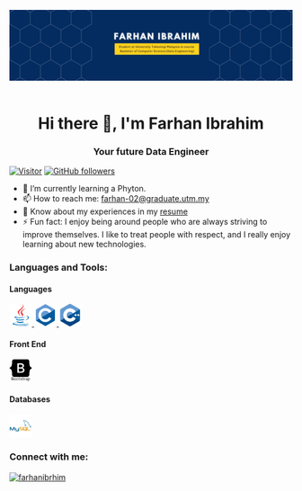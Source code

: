 ![MasterHead](./1680686961089.jpg)
<br/><br/>
<h1 align="center">Hi there 👋, I'm Farhan Ibrahim</h1>
<h3 align="center">Your future Data Engineer</h3>

[![Visitor](https://visitor-badge.laobi.icu/badge?page_id=farhanibrhim.farhanibrhim)](https://github.com/farhanibrhim) [![GitHub followers](https://img.shields.io/github/followers/farhanibrhim.svg?style=social&label=Follow)](https://github.com/farhanibrhim?tab=followers)
- 🌱 I’m currently learning a Phyton.
- 📫 How to reach me: farhan-02@graduate.utm.my
- 📄 Know about my experiences in my [resume]()
- ⚡ Fun fact: I enjoy being around people who are always striving to improve themselves. I like to treat people with respect, and I really enjoy learning about new technologies.

<h3 align="left">Languages and Tools:</h3>
<h4>Languages</h4>
<a href="https://www.java.com" target="_blank" rel="noreferrer"> <img src="https://raw.githubusercontent.com/devicons/devicon/master/icons/java/java-original.svg" alt="java" width="40" height="40"/> </a>
<a href="https://www.cprogramming.com/" target="_blank" rel="noreferrer"> <img src="https://raw.githubusercontent.com/devicons/devicon/master/icons/c/c-original.svg" alt="c" width="40" height="40"/> </a> <a href="https://www.w3schools.com/cpp/" target="_blank" rel="noreferrer"> <img src="https://raw.githubusercontent.com/devicons/devicon/master/icons/cplusplus/cplusplus-original.svg" alt="cplusplus" width="40" height="40"/> </a>

<h4>Front End</h4>
<a href="https://getbootstrap.com" target="_blank" rel="noreferrer"> <img src="https://raw.githubusercontent.com/devicons/devicon/master/icons/bootstrap/bootstrap-plain-wordmark.svg" alt="bootstrap" width="40" height="40"/> </a>

<h4>Databases</h4>
<a href="https://www.mysql.com/" target="_blank" rel="noreferrer"> <img src="https://raw.githubusercontent.com/devicons/devicon/master/icons/mysql/mysql-original-wordmark.svg" alt="mysql" width="40" height="40"/> </a>

<h3 align="left">Connect with me:</h3>
<p align="left">
<a href="https://linkedin.com/in/farhanibrhim" target="blank"><img align="center" src="https://raw.githubusercontent.com/rahuldkjain/github-profile-readme-generator/master/src/images/icons/Social/linked-in-alt.svg" alt="farhanibrhim" height="30" width="40" /></a>

